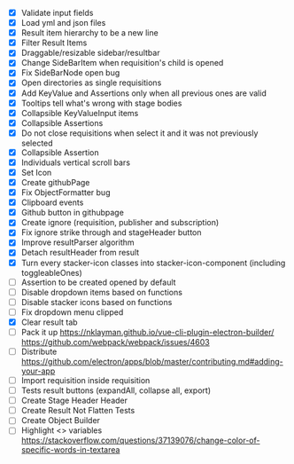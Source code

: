 - [x] Validate input fields
- [x] Load yml and json files
- [x] Result item hierarchy to be a new line
- [x] Filter Result Items
- [x] Draggable/resizable sidebar/resultbar 
- [x] Change SideBarItem when requisition's child is opened
- [x] Fix SideBarNode open bug
- [x] Open directories as single requisitions
- [x] Add KeyValue and Assertions only when all previous ones are valid
- [x] Tooltips tell what's wrong with stage bodies
- [x] Collapsible KeyValueInput items
- [x] Collapsible Assertions
- [x] Do not close requisitions when select it and it was not previously selected
- [x] Collapsible Assertion
- [x] Individuals vertical scroll bars
- [x] Set Icon
- [x] Create githubPage
- [x] Fix ObjectFormatter bug
- [x] Clipboard events 
- [x] Github button in githubpage
- [x] Create ignore (requisition, publisher and subscription)
- [x] Fix ignore strike through and stageHeader button
- [x] Improve resultParser algorithm
- [x] Detach resultHeader from result
- [x] Turn every stacker-icon classes into stacker-icon-component (including toggleableOnes) 
- [ ] Assertion to be created opened by default
- [ ] Disable dropdown items based on functions
- [ ] Disable stacker icons based on functions
- [ ] Fix dropdown menu clipped
- [x] Clear result tab
- [ ] Pack it up
        https://nklayman.github.io/vue-cli-plugin-electron-builder/
        https://github.com/webpack/webpack/issues/4603
- [ ] Distribute https://github.com/electron/apps/blob/master/contributing.md#adding-your-app
- [ ] Import requisition inside requisition
- [ ] Tests result buttons (expandAll, collapse all, export)
- [ ] Create Stage Header Header
- [ ] Create Result Not Flatten Tests
- [ ] Create Object Builder
- [ ] Highlight <<stacker>> variables https://stackoverflow.com/questions/37139076/change-color-of-specific-words-in-textarea
